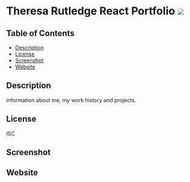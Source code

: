 # Theresa Rutledge React Portfolio  ![](https://img.shields.io/badge/license-ISC-blue)

  ## Table of Contents
  * [Description](#description)
  * [License](#license)
  * [Screenshot](#screenshot)
  * [Website](#website)
  
## Description
  information about me, my work history and projects. 

## License
 ISC

## Screenshot


## Website


